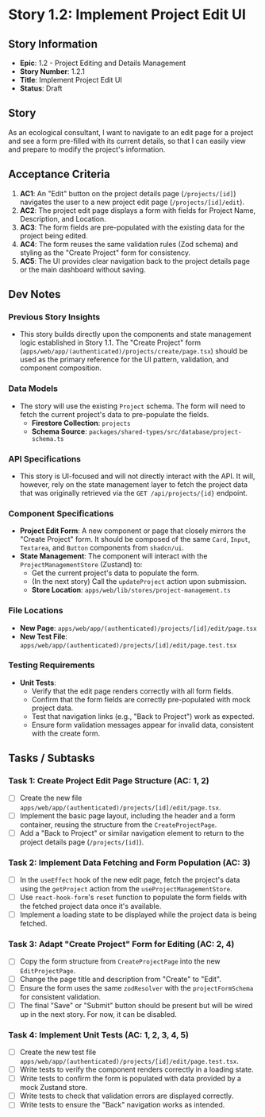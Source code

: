 # Story 1.2: Implement Project Edit UI

## Story Information
- **Epic**: 1.2 - Project Editing and Details Management
- **Story Number**: 1.2.1
- **Title**: Implement Project Edit UI
- **Status**: Draft

## Story
As an ecological consultant, I want to navigate to an edit page for a project and see a form pre-filled with its current details, so that I can easily view and prepare to modify the project's information.

## Acceptance Criteria
1.  **AC1**: An "Edit" button on the project details page (`/projects/[id]`) navigates the user to a new project edit page (`/projects/[id]/edit`).
2.  **AC2**: The project edit page displays a form with fields for Project Name, Description, and Location.
3.  **AC3**: The form fields are pre-populated with the existing data for the project being edited.
4.  **AC4**: The form reuses the same validation rules (Zod schema) and styling as the "Create Project" form for consistency.
5.  **AC5**: The UI provides clear navigation back to the project details page or the main dashboard without saving.

## Dev Notes

### Previous Story Insights
- This story builds directly upon the components and state management logic established in Story 1.1. The "Create Project" form (`apps/web/app/(authenticated)/projects/create/page.tsx`) should be used as the primary reference for the UI pattern, validation, and component composition.

### Data Models
- The story will use the existing `Project` schema. The form will need to fetch the current project's data to pre-populate the fields.
  - **Firestore Collection**: `projects`
  - **Schema Source**: `packages/shared-types/src/database/project-schema.ts`

### API Specifications
- This story is UI-focused and will not directly interact with the API. It will, however, rely on the state management layer to fetch the project data that was originally retrieved via the `GET /api/projects/{id}` endpoint.

### Component Specifications
- **Project Edit Form**: A new component or page that closely mirrors the "Create Project" form. It should be composed of the same `Card`, `Input`, `Textarea`, and `Button` components from `shadcn/ui`.
- **State Management**: The component will interact with the `ProjectManagementStore` (Zustand) to:
    - Get the current project's data to populate the form.
    - (In the next story) Call the `updateProject` action upon submission.
  - **Store Location**: `apps/web/lib/stores/project-management.ts`

### File Locations
- **New Page**: `apps/web/app/(authenticated)/projects/[id]/edit/page.tsx`
- **New Test File**: `apps/web/app/(authenticated)/projects/[id]/edit/page.test.tsx`

### Testing Requirements
- **Unit Tests**:
    - Verify that the edit page renders correctly with all form fields.
    - Confirm that the form fields are correctly pre-populated with mock project data.
    - Test that navigation links (e.g., "Back to Project") work as expected.
    - Ensure form validation messages appear for invalid data, consistent with the create form.

## Tasks / Subtasks

### Task 1: Create Project Edit Page Structure (AC: 1, 2)
- [ ] Create the new file `apps/web/app/(authenticated)/projects/[id]/edit/page.tsx`.
- [ ] Implement the basic page layout, including the header and a form container, reusing the structure from the `CreateProjectPage`.
- [ ] Add a "Back to Project" or similar navigation element to return to the project details page (`/projects/[id]`).

### Task 2: Implement Data Fetching and Form Population (AC: 3)
- [ ] In the `useEffect` hook of the new edit page, fetch the project's data using the `getProject` action from the `useProjectManagementStore`.
- [ ] Use `react-hook-form`'s `reset` function to populate the form fields with the fetched project data once it's available.
- [ ] Implement a loading state to be displayed while the project data is being fetched.

### Task 3: Adapt "Create Project" Form for Editing (AC: 2, 4)
- [ ] Copy the form structure from `CreateProjectPage` into the new `EditProjectPage`.
- [ ] Change the page title and description from "Create" to "Edit".
- [ ] Ensure the form uses the same `zodResolver` with the `projectFormSchema` for consistent validation.
- [ ] The final "Save" or "Submit" button should be present but will be wired up in the next story. For now, it can be disabled.

### Task 4: Implement Unit Tests (AC: 1, 2, 3, 4, 5)
- [ ] Create the new test file `apps/web/app/(authenticated)/projects/[id]/edit/page.test.tsx`.
- [ ] Write tests to verify the component renders correctly in a loading state.
- [ ] Write tests to confirm the form is populated with data provided by a mock Zustand store.
- [ ] Write tests to check that validation errors are displayed correctly.
- [ ] Write tests to ensure the "Back" navigation works as intended.
